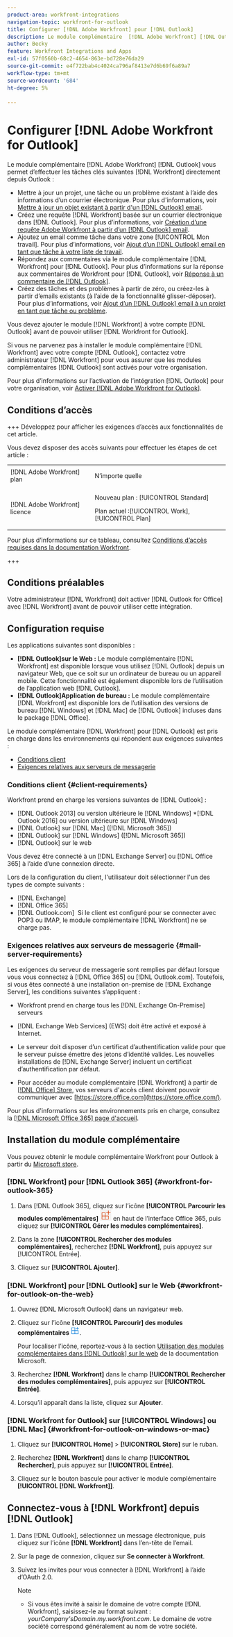 ```yaml
---
product-area: workfront-integrations
navigation-topic: workfront-for-outlook
title: Configurer [!DNL Adobe Workfront] pour [!DNL Outlook]
description: Le module complémentaire  [!DNL Adobe Workfront] [!DNL Outlook] vous permet d’effectuer les tâches clé [!DNL Workfront]  directement depuis Outlook.
author: Becky
feature: Workfront Integrations and Apps
exl-id: 57f0560b-68c2-4654-863e-bd728e76da29
source-git-commit: e4f722bab4c4024ca796af8413e7d6b69f6a89a7
workflow-type: tm+mt
source-wordcount: '684'
ht-degree: 5%

---
```


# Configurer [!DNL Adobe Workfront for Outlook]

<!-- Audited: 12/2023 -->

Le module complémentaire [!DNL Adobe Workfront] [!DNL Outlook] vous permet d’effectuer les tâches clés suivantes [!DNL Workfront] directement depuis Outlook :

* Mettre à jour un projet, une tâche ou un problème existant à l’aide des informations d’un courrier électronique. Pour plus d&#39;informations, voir [Mettre à jour un objet existant à partir d&#39;un [!DNL Outlook] email](../../workfront-integrations-and-apps/using-workfront-with-outlook/update-an-existing-object-from-an-outlook-email.md).
* Créez une requête [!DNL Workfront] basée sur un courrier électronique dans [!DNL Outlook]. Pour plus d’informations, voir [Création d’une requête Adobe Workfront à partir d’un  [!DNL Outlook] email](../../workfront-integrations-and-apps/using-workfront-with-outlook/create-a-wf-request-from-an-outlook-email.md).
* Ajoutez un email comme tâche dans votre zone [!UICONTROL Mon travail]. Pour plus d’informations, voir [Ajout d’un  [!DNL Outlook] email en tant que tâche à votre liste de travail](../../workfront-integrations-and-apps/using-workfront-with-outlook/add-outlook-email-as-task-to-your-work-list.md).
* Répondez aux commentaires via le module complémentaire [!DNL Workfront] pour [!DNL Outlook]. Pour plus d’informations sur la réponse aux commentaires de Workfront pour [!DNL Outlook], voir [Réponse à un commentaire de [!DNL Outlook]](../../workfront-integrations-and-apps/using-workfront-with-outlook/reply-to-a-comment-from-outlook.md).
* Créez des tâches et des problèmes à partir de zéro, ou créez-les à partir d’emails existants (à l’aide de la fonctionnalité glisser-déposer). Pour plus d’informations, voir [Ajout d’un [!DNL Outlook] email à un projet en tant que tâche ou problème](../../workfront-integrations-and-apps/using-workfront-with-outlook/add-outlook-email-to-project-as-task-or-issue.md).

Vous devez ajouter le module [!DNL Workfront] à votre compte [!DNL Outlook] avant de pouvoir utiliser [!DNL Workfront for Outlook].

Si vous ne parvenez pas à installer le module complémentaire [!DNL Workfront] avec votre compte [!DNL Outlook], contactez votre administrateur [!DNL Workfront] pour vous assurer que les modules complémentaires [!DNL Outlook] sont activés pour votre organisation.

Pour plus d’informations sur l’activation de l’intégration [!DNL Outlook] pour votre organisation, voir [Activer [!DNL Adobe Workfront for Outlook]](../../administration-and-setup/configure-integrations/enable-workfront-for-outlook.md).

## Conditions d’accès

+++ Développez pour afficher les exigences d’accès aux fonctionnalités de cet article.

Vous devez disposer des accès suivants pour effectuer les étapes de cet article :

<table style="table-layout:auto"> 
 <col> 
 <col> 
 <tbody> 
  <tr> 
   <td role="rowheader">[!DNL Adobe Workfront] plan</td> 
   <td> <p>N’importe quelle</p> </td> 
  </tr> 
  <tr> 
   <td role="rowheader">[!DNL Adobe Workfront] licence</td> 
   <td> 
   <p>Nouveau plan : [!UICONTROL Standard]</p> 
   <p>Plan actuel :[!UICONTROL Work], [!UICONTROL Plan]</p> </td> 
  </tr> 
 </tbody> 
</table>

Pour plus d’informations sur ce tableau, consultez [Conditions d’accès requises dans la documentation Workfront](/help/quicksilver/administration-and-setup/add-users/access-levels-and-object-permissions/access-level-requirements-in-documentation.md).

+++

## Conditions préalables

Votre administrateur [!DNL Workfront] doit activer [!DNL Outlook for Office] avec [!DNL Workfront] avant de pouvoir utiliser cette intégration.

## Configuration requise

Les applications suivantes sont disponibles :

* **[!DNL Outlook]sur le Web :** Le module complémentaire [!DNL Workfront] est disponible lorsque vous utilisez [!DNL Outlook] depuis un navigateur Web, que ce soit sur un ordinateur de bureau ou un appareil mobile. Cette fonctionnalité est également disponible lors de l’utilisation de l’application web [!DNL Outlook].
* **[!DNL Outlook]Application de bureau :** Le module complémentaire [!DNL Workfront] est disponible lors de l’utilisation des versions de bureau [!DNL Windows] et [!DNL Mac] de [!DNL Outlook] incluses dans le package [!DNL Office].

Le module complémentaire [!DNL Workfront] pour [!DNL Outlook] est pris en charge dans les environnements qui répondent aux exigences suivantes :

* [Conditions client](#client-requirements-client-requirements)
* [Exigences relatives aux serveurs de messagerie](#mail-server-requirements-mail-server-requirements)

### Conditions client {#client-requirements}

Workfront prend en charge les versions suivantes de [!DNL Outlook] :

* [!DNL Outlook 2013] ou version ultérieure le [!DNL Windows]
*[!DNL  Outlook 2016] ou version ultérieure sur [!DNL Windows]
* [!DNL Outlook] sur [!DNL Mac] ([!DNL Microsoft 365])
* [!DNL Outlook] sur [!DNL Windows] ([!DNL Microsoft 365])
* [!DNL Outlook] sur le web

Vous devez être connecté à un [!DNL Exchange Server] ou [!DNL Office 365] à l’aide d’une connexion directe.

Lors de la configuration du client, l&#39;utilisateur doit sélectionner l&#39;un des types de compte suivants :

* [!DNL Exchange]
* [!DNL Office 365]
* [!DNL Outlook.com] &#x200B;**&#x200B;** Si le client est configuré pour se connecter avec POP3 ou IMAP, le module complémentaire [!DNL Workfront] ne se charge pas.

### Exigences relatives aux serveurs de messagerie {#mail-server-requirements}

Les exigences du serveur de messagerie sont remplies par défaut lorsque vous vous connectez à [!DNL Office 365] ou [!DNL Outlook.com]. Toutefois, si vous êtes connecté à une installation on-premise de [!DNL Exchange Server], les conditions suivantes s’appliquent :

* Workfront prend en charge tous les [!DNL Exchange On-Premise] serveurs
* [!DNL Exchange Web Services] (EWS) doit être activé et exposé à Internet.
* Le serveur doit disposer d’un certificat d’authentification valide pour que le serveur puisse émettre des jetons d’identité valides. Les nouvelles installations de [!DNL Exchange Server] incluent un certificat d’authentification par défaut.

  <!--this used to be here but Dev asked for it to be taken out - logged issue for editing this article on 4-26-2023: For more information, see [Digital certificates and encryption in [!DNL Exchange 2016]](https://technet.microsoft.com/en-us/library/dd351044(v=exchg.160).aspx) and [Set-AuthConfig](https://technet.microsoft.com/en-us/library/jj215766(v=exchg.160).aspx).-->

* Pour accéder au module complémentaire [!DNL Workfront] à partir de [[!DNL Office] Store](https://store.office.com/), vos serveurs d&#39;accès client doivent pouvoir communiquer avec [https://store.office.com](https://store.office.com/).

Pour plus d&#39;informations sur les environnements pris en charge, consultez la [[!DNL Microsoft Office 365] page d&#39;accueil](https://products.office.com/en-us/office-365-home).

## Installation du module complémentaire

Vous pouvez obtenir le module complémentaire Workfront pour Outlook à partir du [Microsoft store](https://appsource.microsoft.com/en-us/product/office/WA104380943?tab=Overview).

### [!DNL Workfront] pour [!DNL Outlook 365] {#workfront-for-outlook-365}

1. Dans [!DNL Outlook 365], cliquez sur l’icône **[!UICONTROL Parcourir les modules complémentaires]** ![](assets/outlook-add-in-26x26.png) en haut de l’interface Office 365, puis cliquez sur **[!UICONTROL Gérer les modules complémentaires]**.

1. Dans la zone **[!UICONTROL Rechercher des modules complémentaires]**, recherchez **[!DNL Workfront]**, puis appuyez sur [!UICONTROL Entrée].

1. Cliquez sur **[!UICONTROL Ajouter]**.

### [!DNL Workfront] pour [!DNL Outlook] sur le Web {#workfront-for-outlook-on-the-web}

1. Ouvrez [!DNL Microsoft Outlook] dans un navigateur web.
1. Cliquez sur l’icône **[!UICONTROL Parcourir] des modules complémentaires** ![](assets/outlook-add-in-web-version-20x20.png).

   Pour localiser l’icône, reportez-vous à la section [Utilisation des modules complémentaires dans  [!DNL Outlook]  sur le web](https://support.microsoft.com/en-us/office/using-add-ins-in-outlook-on-the-web-8f2ce816-5df4-44a5-958c-f7f9d6dabdce#bkmk_addaddinsicon) de la documentation Microsoft.

1. Recherchez **[!DNL Workfront]** dans le champ **[!UICONTROL Rechercher des modules complémentaires]**, puis appuyez sur **[!UICONTROL Entrée]**.

1. Lorsqu’il apparaît dans la liste, cliquez sur **Ajouter**.

### [!DNL Workfront for Outlook] sur [!UICONTROL Windows] ou [!DNL Mac] {#workfront-for-outlook-on-windows-or-mac}

1. Cliquez sur **[!UICONTROL Home]** > **[!UICONTROL Store]** sur le ruban.

1. Recherchez **[!DNL Workfront]** dans le champ **[!UICONTROL Rechercher]**, puis appuyez sur **[!UICONTROL Entrée]**.

1. Cliquez sur le bouton bascule pour activer le module complémentaire **[!UICONTROL [!DNL Workfront]]**.

## Connectez-vous à [!DNL Workfront] depuis [!DNL Outlook]

1. Dans [!DNL Outlook], sélectionnez un message électronique, puis cliquez sur l’icône **[!DNL Workfront]** dans l’en-tête de l’email.
1. Sur la page de connexion, cliquez sur **Se connecter à Workfront**.
1. Suivez les invites pour vous connecter à [!DNL Workfront] à l’aide d’OAuth 2.0. <!--Enhanced Authentication or your Security Assertion Markup Language (SAML) URL.-->

   <!--Before users can log in to the [!DNL Workfront] add-in using SAML, a [!DNL Workfront] administrator must first enable [!DNL Office 365] add-ins to authenticate using a SAML 2.0 solution. For more information, see the section [Configure [!DNL Adobe Workfront] with SAML 2.0](../../administration-and-setup/add-users/single-sign-on/configure-workfront-saml-2.md#enable-saml-with-office-365) in the article [Configure [!DNL Adobe Workfront] with SAML 2.0](../../administration-and-setup/add-users/single-sign-on/configure-workfront-saml-2.md).-->

   >[!NOTE]
   >
   >* Si vous êtes invité à saisir le domaine de votre compte [!DNL Workfront], saisissez-le au format suivant : *yourCompany&#39;sDomain.my.workfront.com*. Le domaine de votre société correspond généralement au nom de votre société.

<!--ADDITIONAL BULLET REMOVED FROM NOTE BOX: Enhanced Authentication is not available until a Workfront administrator enables it for this integration.-->
